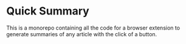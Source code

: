 # Quick Summary
This is a monorepo containing all the code for a browser extension to generate summaries of any article with the click of a button.
